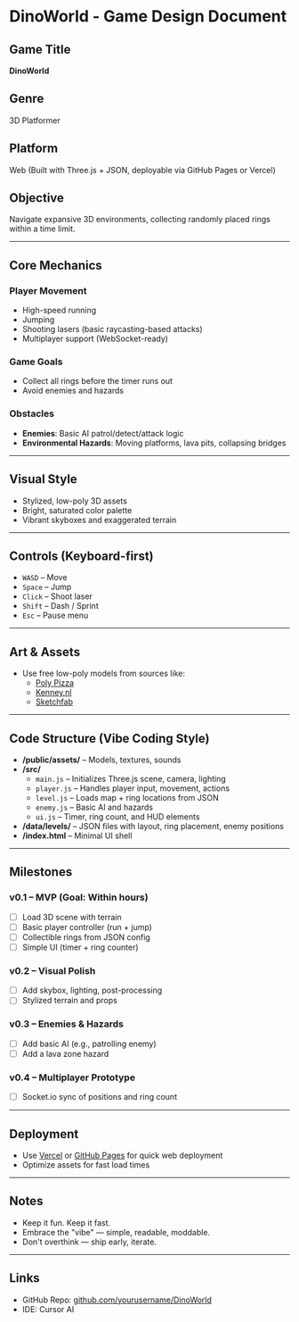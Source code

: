 # DinoWorld - Game Design Document

## Game Title
**DinoWorld**

## Genre
3D Platformer

## Platform
Web (Built with Three.js + JSON, deployable via GitHub Pages or Vercel)

## Objective
Navigate expansive 3D environments, collecting randomly placed rings within a time limit.

---

## Core Mechanics

### Player Movement
- High-speed running
- Jumping
- Shooting lasers (basic raycasting-based attacks)
- Multiplayer support (WebSocket-ready)

### Game Goals
- Collect all rings before the timer runs out
- Avoid enemies and hazards

### Obstacles
- **Enemies**: Basic AI patrol/detect/attack logic
- **Environmental Hazards**: Moving platforms, lava pits, collapsing bridges

---

## Visual Style

- Stylized, low-poly 3D assets
- Bright, saturated color palette
- Vibrant skyboxes and exaggerated terrain

---

## Controls (Keyboard-first)
- `WASD` – Move
- `Space` – Jump
- `Click` – Shoot laser
- `Shift` – Dash / Sprint
- `Esc` – Pause menu

---

## Art & Assets

- Use free low-poly models from sources like:
  - [Poly Pizza](https://poly.pizza)
  - [Kenney.nl](https://kenney.nl/assets)
  - [Sketchfab](https://sketchfab.com)

---

## Code Structure (Vibe Coding Style)

- **/public/assets/** – Models, textures, sounds
- **/src/**  
  - `main.js` – Initializes Three.js scene, camera, lighting  
  - `player.js` – Handles player input, movement, actions  
  - `level.js` – Loads map + ring locations from JSON  
  - `enemy.js` – Basic AI and hazards  
  - `ui.js` – Timer, ring count, and HUD elements  
- **/data/levels/** – JSON files with layout, ring placement, enemy positions  
- **/index.html** – Minimal UI shell

---

## Milestones

### v0.1 – MVP (Goal: Within hours)
- [ ] Load 3D scene with terrain
- [ ] Basic player controller (run + jump)
- [ ] Collectible rings from JSON config
- [ ] Simple UI (timer + ring counter)

### v0.2 – Visual Polish
- [ ] Add skybox, lighting, post-processing
- [ ] Stylized terrain and props

### v0.3 – Enemies & Hazards
- [ ] Add basic AI (e.g., patrolling enemy)
- [ ] Add a lava zone hazard

### v0.4 – Multiplayer Prototype
- [ ] Socket.io sync of positions and ring count

---

## Deployment
- Use [Vercel](https://vercel.com) or [GitHub Pages](https://pages.github.com/) for quick web deployment
- Optimize assets for fast load times

---

## Notes
- Keep it fun. Keep it fast.
- Embrace the "vibe" — simple, readable, moddable.
- Don't overthink — ship early, iterate.

---

## Links
- GitHub Repo: [github.com/yourusername/DinoWorld](https://github.com/yourusername/DinoWorld)
- IDE: Cursor AI

